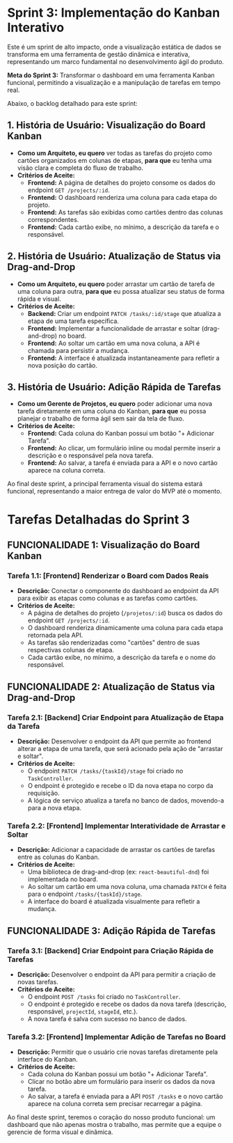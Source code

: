 
# Sprint 3: Implementação do Kanban Interativo

Este é um sprint de alto impacto, onde a visualização estática de dados se transforma em uma ferramenta de gestão dinâmica e interativa, representando um marco fundamental no desenvolvimento ágil do produto.

**Meta do Sprint 3:** Transformar o dashboard em uma ferramenta Kanban funcional, permitindo a visualização e a manipulação de tarefas em tempo real.

Abaixo, o backlog detalhado para este sprint:

## 1. História de Usuário: Visualização do Board Kanban

*   **Como um Arquiteto, eu quero** ver todas as tarefas do projeto como cartões organizados em colunas de etapas, **para que** eu tenha uma visão clara e completa do fluxo de trabalho.
*   **Critérios de Aceite:**
    *   **Frontend:** A página de detalhes do projeto consome os dados do endpoint `GET /projects/:id`.
    *   **Frontend:** O dashboard renderiza uma coluna para cada etapa do projeto.
    *   **Frontend:** As tarefas são exibidas como cartões dentro das colunas correspondentes.
    *   **Frontend:** Cada cartão exibe, no mínimo, a descrição da tarefa e o responsável.

## 2. História de Usuário: Atualização de Status via Drag-and-Drop

*   **Como um Arquiteto, eu quero** poder arrastar um cartão de tarefa de uma coluna para outra, **para que** eu possa atualizar seu status de forma rápida e visual.
*   **Critérios de Aceite:**
    *   **Backend:** Criar um endpoint `PATCH /tasks/:id/stage` que atualiza a etapa de uma tarefa específica.
    *   **Frontend:** Implementar a funcionalidade de arrastar e soltar (drag-and-drop) no board.
    *   **Frontend:** Ao soltar um cartão em uma nova coluna, a API é chamada para persistir a mudança.
    *   **Frontend:** A interface é atualizada instantaneamente para refletir a nova posição do cartão.

## 3. História de Usuário: Adição Rápida de Tarefas

*   **Como um Gerente de Projetos, eu quero** poder adicionar uma nova tarefa diretamente em uma coluna do Kanban, **para que** eu possa planejar o trabalho de forma ágil sem sair da tela de fluxo.
*   **Critérios de Aceite:**
    *   **Frontend:** Cada coluna do Kanban possui um botão "+ Adicionar Tarefa".
    *   **Frontend:** Ao clicar, um formulário inline ou modal permite inserir a descrição e o responsável pela nova tarefa.
    *   **Frontend:** Ao salvar, a tarefa é enviada para a API e o novo cartão aparece na coluna correta.

Ao final deste sprint, a principal ferramenta visual do sistema estará funcional, representando a maior entrega de valor do MVP até o momento.

# Tarefas Detalhadas do Sprint 3

## FUNCIONALIDADE 1: Visualização do Board Kanban

### Tarefa 1.1: [Frontend] Renderizar o Board com Dados Reais

*   **Descrição:** Conectar o componente do dashboard ao endpoint da API para exibir as etapas como colunas e as tarefas como cartões.
*   **Critérios de Aceite:**
    *   A página de detalhes do projeto (`/projetos/:id`) busca os dados do endpoint `GET /projects/:id`.
    *   O dashboard renderiza dinamicamente uma coluna para cada etapa retornada pela API.
    *   As tarefas são renderizadas como "cartões" dentro de suas respectivas colunas de etapa.
    *   Cada cartão exibe, no mínimo, a descrição da tarefa e o nome do responsável.

## FUNCIONALIDADE 2: Atualização de Status via Drag-and-Drop

### Tarefa 2.1: [Backend] Criar Endpoint para Atualização de Etapa da Tarefa

*   **Descrição:** Desenvolver o endpoint da API que permite ao frontend alterar a etapa de uma tarefa, que será acionado pela ação de "arrastar e soltar".
*   **Critérios de Aceite:**
    *   O endpoint `PATCH /tasks/{taskId}/stage` foi criado no `TaskController`.
    *   O endpoint é protegido e recebe o ID da nova etapa no corpo da requisição.
    *   A lógica de serviço atualiza a tarefa no banco de dados, movendo-a para a nova etapa.

### Tarefa 2.2: [Frontend] Implementar Interatividade de Arrastar e Soltar

*   **Descrição:** Adicionar a capacidade de arrastar os cartões de tarefas entre as colunas do Kanban.
*   **Critérios de Aceite:**
    *   Uma biblioteca de drag-and-drop (ex: `react-beautiful-dnd`) foi implementada no board.
    *   Ao soltar um cartão em uma nova coluna, uma chamada `PATCH` é feita para o endpoint `/tasks/{taskId}/stage`.
    *   A interface do board é atualizada visualmente para refletir a mudança.

## FUNCIONALIDADE 3: Adição Rápida de Tarefas

### Tarefa 3.1: [Backend] Criar Endpoint para Criação Rápida de Tarefas

*   **Descrição:** Desenvolver o endpoint da API para permitir a criação de novas tarefas.
*   **Critérios de Aceite:**
    *   O endpoint `POST /tasks` foi criado no `TaskController`.
    *   O endpoint é protegido e recebe os dados da nova tarefa (descrição, responsável, `projectId`, `stageId`, etc.).
    *   A nova tarefa é salva com sucesso no banco de dados.

### Tarefa 3.2: [Frontend] Implementar Adição de Tarefas no Board

*   **Descrição:** Permitir que o usuário crie novas tarefas diretamente pela interface do Kanban.
*   **Critérios de Aceite:**
    *   Cada coluna do Kanban possui um botão "+ Adicionar Tarefa".
    *   Clicar no botão abre um formulário para inserir os dados da nova tarefa.
    *   Ao salvar, a tarefa é enviada para a API `POST /tasks` e o novo cartão aparece na coluna correta sem precisar recarregar a página.

Ao final deste sprint, teremos o coração do nosso produto funcional: um dashboard que não apenas mostra o trabalho, mas permite que a equipe o gerencie de forma visual e dinâmica.
